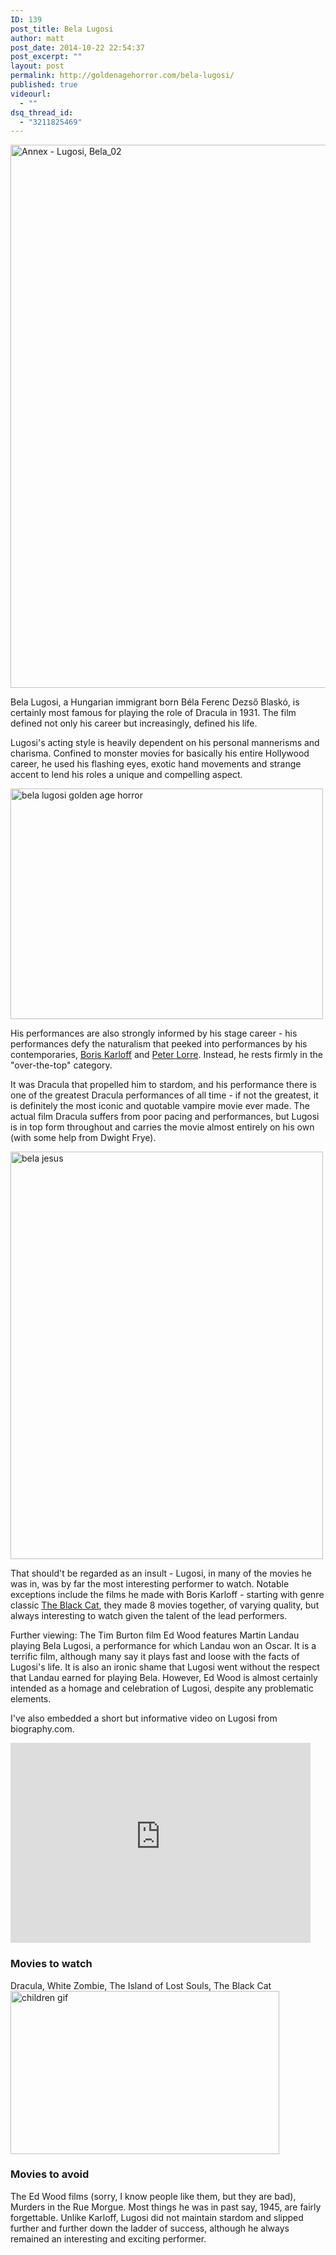 ```yaml
---
ID: 139
post_title: Bela Lugosi
author: matt
post_date: 2014-10-22 22:54:37
post_excerpt: ""
layout: post
permalink: http://goldenagehorror.com/bela-lugosi/
published: true
videourl:
  - ""
dsq_thread_id:
  - "3211825469"
---
```

<img class="alignnone size-large wp-image-146" src="http://goldenagehorror.com/wp-content/uploads/2014/10/Annex-Lugosi-Bela_02-796x1024.jpg" alt="Annex - Lugosi, Bela_02" width="676" height="869" />

Bela Lugosi, a Hungarian immigrant born Béla Ferenc Dezső Blaskó, is certainly most famous for playing the role of Dracula in 1931. The film defined not only his career but increasingly, defined his life.

<!--more-->

Lugosi's acting style is heavily dependent on his personal mannerisms and charisma. Confined to monster movies for basically his entire Hollywood career, he used his flashing eyes, exotic hand movements and strange accent to lend his roles a unique and compelling aspect.

<img class="alignnone size-full wp-image-140" src="http://goldenagehorror.com/wp-content/uploads/2014/10/bela-gif.gif" alt="bela lugosi golden age horror" width="500" height="369" />

His performances are also strongly informed by his stage career - his performances defy the naturalism that peeked into performances by his contemporaries, <a title="Boris Karloff" href="http://goldenagehorror.com/boris-karloff/">Boris Karloff</a> and <a title="Mad Love (1935)" href="http://goldenagehorror.com/mad-love-1935/">Peter Lorre</a>. Instead, he rests firmly in the "over-the-top" category.

It was Dracula that propelled him to stardom, and his performance there is one of the greatest Dracula performances of all time - if not the greatest, it is definitely the most iconic and quotable vampire movie ever made. The actual film Dracula suffers from poor pacing and performances, but Lugosi is in top form throughout and carries the movie almost entirely on his own (with some help from Dwight Frye).

<img class="alignnone size-large wp-image-141" src="http://goldenagehorror.com/wp-content/uploads/2014/10/bela-jesus.png" alt="bela jesus" width="500" height="652" />

That should't be regarded as an insult - Lugosi, in many of the movies he was in, was by far the most interesting performer to watch. Notable exceptions include the films he made with Boris Karloff - starting with genre classic <a title="The Black Cat (1934)" href="http://goldenagehorror.com/black-cat-1934/">The Black Cat</a>, they made 8 movies together, of varying quality, but always interesting to watch given the talent of the lead performers.

Further viewing: The Tim Burton film Ed Wood features Martin Landau playing Bela Lugosi, a performance for which Landau won an Oscar. It is a terrific film, although many say it plays fast and loose with the facts of Lugosi's life. It is also an ironic shame that Lugosi went without the respect that Landau earned for playing Bela. However, Ed Wood is almost certainly intended as a homage and celebration of Lugosi, despite any problematic elements.

I've also embedded a short but informative video on Lugosi from biography.com.

<iframe src="http://servicesaetn-a.akamaihd.net/pservice/embed-player/?siteId=bio&amp;tPid=30356894" width="480" height="320" frameborder="0" scrolling="no" allowfullscreen="allowfullscreen"></iframe>
<h3>Movies to watch</h3>
Dracula, White Zombie, The Island of Lost Souls, The Black Cat

<img class="alignnone size-large wp-image-142" src="http://goldenagehorror.com/wp-content/uploads/2014/10/children-gif.gif" alt="children gif" width="430" height="261" />
<h3>Movies to avoid</h3>
The Ed Wood films (sorry, I know people like them, but they are bad), Murders in the Rue Morgue. Most things he was in past say, 1945, are fairly forgettable. Unlike Karloff, Lugosi did not maintain stardom and slipped further and further down the ladder of success, although he always remained an interesting and exciting performer.
